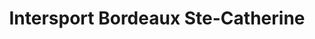 ---
title: "Intersport Bordeaux Ste-Catherine"
url: /bordeaux/intersport-bordeaux-ste-catherine/
shop: vélo
---